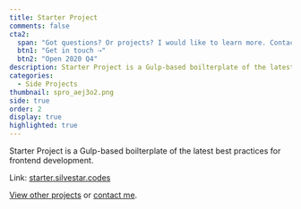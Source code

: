 ```yaml
---
title: Starter Project
comments: false
cta2:
  span: "Got questions? Or projects? I would like to learn more. Contact me today!"
  btn1: "Get in touch ⇢"
  btn2: "Open 2020 Q4"
description: Starter Project is a Gulp-based boilterplate of the latest best practices for frontend development.
categories:
  - Side Projects
thumbnail: spro_aej3o2.png
side: true
order: 2
display: true
highlighted: true
---
```


Starter Project is a Gulp-based boilterplate of the latest best practices for frontend development.

Link: [starter.silvestar.codes](//starter.silvestar.codes)

[View other projects](/side-projects/) or [contact me](/contact/).
